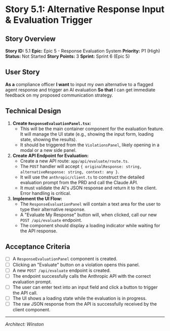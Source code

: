 # Story 5.1: Alternative Response Input & Evaluation Trigger

## Story Overview

**Story ID:** 5.1
**Epic:** Epic 5 - Response Evaluation System
**Priority:** P1 (High)
**Status:** Not Started
**Story Points:** 3
**Sprint:** Sprint 6 (Epic 5)

## User Story
**As a** compliance officer
**I want** to input my own alternative to a flagged agent response and trigger an AI evaluation
**So that** I can get immediate feedback on my proposed communication strategy.

## Technical Design
1.  **Create `ResponseEvaluationPanel.tsx`:**
    -   This will be the main container component for the evaluation feature. It will manage the UI state (e.g., showing the input form, loading state, showing the results).
    -   It should be triggered from the `ViolationsPanel`, likely opening in a modal or a new side panel.
2.  **Create API Endpoint for Evaluation:**
    -   Create a new API route: `app/api/evaluate/route.ts`.
    -   The `POST` handler will accept `{ originalResponse: string, alternativeResponse: string, context: any }`.
    -   It will use the `anthropic/client.ts` to construct the detailed evaluation prompt from the PRD and call the Claude API.
    -   It must validate the AI's JSON response and return it to the client. Error handling is critical.
3.  **Implement the UI Flow:**
    -   The `ResponseEvaluationPanel` will contain a text area for the user to type their alternative response.
    -   A "Evaluate My Response" button will, when clicked, call our new `POST /api/evaluate` endpoint.
    -   The component should display a loading indicator while waiting for the API response.

## Acceptance Criteria
- [ ] A `ResponseEvaluationPanel` component is created.
- [ ] Clicking an "Evaluate" button on a violation opens this panel.
- [ ] A new `POST /api/evaluate` endpoint is created.
- [ ] The endpoint successfully calls the Anthropic API with the correct evaluation prompt.
- [ ] The user can enter text into an input field and click a button to trigger the API call.
- [ ] The UI shows a loading state while the evaluation is in progress.
- [ ] The raw JSON response from the API is successfully received by the client component.

---
*Architect: Winston*
